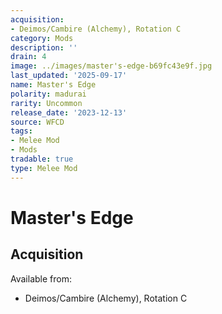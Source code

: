 ```yaml
---
acquisition:
- Deimos/Cambire (Alchemy), Rotation C
category: Mods
description: ''
drain: 4
image: ../images/master's-edge-b69fc43e9f.jpg
last_updated: '2025-09-17'
name: Master's Edge
polarity: madurai
rarity: Uncommon
release_date: '2023-12-13'
source: WFCD
tags:
- Melee Mod
- Mods
tradable: true
type: Melee Mod
---
```


# Master's Edge

## Acquisition

Available from:
- Deimos/Cambire (Alchemy), Rotation C

